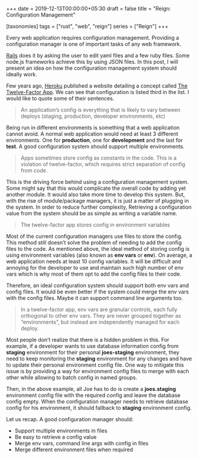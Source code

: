 +++
date = 2019-12-13T00:00:00+05:30
draft = false
title = "Reign: Configuration Management"

[taxonomies]
tags = ["rust", "web", "reign"]
series = ["Reign"]
+++

Every web application requires configuration management. Providing a configuration manager is one of important tasks of any web framework.

[Rails](https://rubyonrails.org) does it by asking the user to edit yaml files and a few ruby files. Some node.js frameworks achieve this by using JSON files. In this post, I will present an idea on how the configuration management system should ideally work.

Few years ago, [Heroku](https://heroku.com) published a website detailing a concept called [The Twelve-Factor App](http://12factor.net). We can see that configuration is listed third in the list. I would like to quote some of their sentences.

> An application’s config is everything that is likely to vary between deploys (staging, production, developer environments, etc)

Being run in different environments is something that a web application cannot avoid. A normal web application would need at least 3 different environments. One for **production**, one for **development** and the last for **test**. A good configuration system should support multiple environments.

> Apps sometimes store config as constants in the code. This is a violation of twelve-factor, which requires strict separation of config from code.

This is the driving force behind using a configuration management system. Some might say that this would complicate the overall code by adding yet another module. It would also take more time to develop this system. But, with the rise of module/package managers, it is just a matter of plugging in the system. In order to reduce further complexity, Retrieving a configuration value from the system should be as simple as writing a variable name.

> The twelve-factor app stores config in environment variables

Most of the current configuration managers use files to store the config. This method still doesn’t solve the problem of needing to add the config files to the code. As mentioned above, the ideal method of storing config is using environment variables (also known as **env vars** or **env**). On average, a web application needs at least 10 config variables. It will be difficult and annoying for the developer to use and maintain such high number of env vars which is why most of them opt to add the config files to their code.

Therefore, an ideal configuration system should support both env vars and config files. It would be even better if the system could merge the env vars with the config files. Maybe it can support command line arguments too.

> In a twelve-factor app, env vars are granular controls, each fully orthogonal to other env vars. They are never grouped together as “environments”, but instead are independently managed for each deploy.

Most people don’t realize that there is a hidden problem in this. For example, if a developer wants to use database information config from **staging** environment for their personal **joes-staging** environment, they need to keep monitoring the **staging** environment for any changes and have to update their personal environment config file. One way to mitigate this issue is by providing a way for environment config files to merge with each other while allowing to batch config in named groups.

Then, in the above example, all Joe has to do is create a **joes.staging** environment config file with the required config and leave the database config empty. When the configuration manager needs to retrieve database config for his environment, it should fallback to **staging** environment config.

Let us recap. A good configuration manager should:

 - Support multiple environments in files
 - Be easy to retrieve a config value
 - Merge env vars, command line args with config in files
 - Merge different environment files when required
